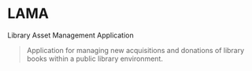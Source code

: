 # LAMA
Library Asset Management Application

> Application for managing new acquisitions and donations of library books within a public library environment.
